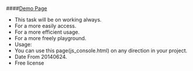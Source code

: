 ####[Demo Page](http://www.dart-lang.cn/js_console)

- This task will be on working always.
- For a more easily access.
- For a more efficient usage.
- For a more freely playground.
- Usage:
- You can use this page(js_console.html) on any direction in your project.
- Date From 20140624.
- Free license
